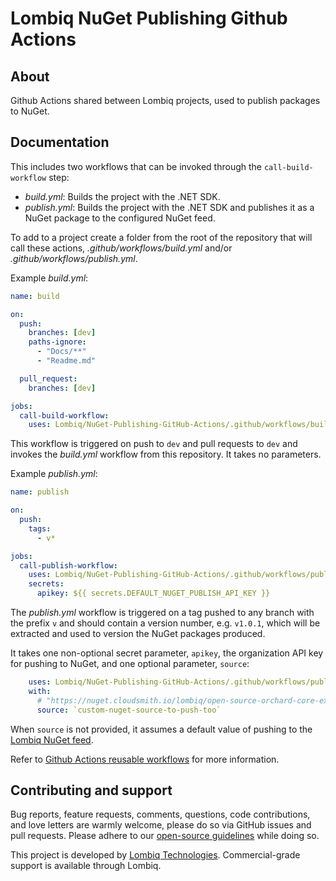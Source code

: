 # Lombiq NuGet Publishing Github Actions



## About

Github Actions shared between Lombiq projects, used to publish packages to NuGet.


## Documentation

This includes two workflows that can be invoked through the `call-build-workflow` step:

- _build.yml_: Builds the project with the .NET SDK.
- _publish.yml_: Builds the project with the .NET SDK and publishes it as a NuGet package to the configured NuGet feed.

To add to a project create a folder from the root of the repository that will call these actions, _.github/workflows/build.yml_ and/or _.github/workflows/publish.yml_.

Example _build.yml_:

```yaml
name: build

on:
  push:
    branches: [dev]
    paths-ignore:
      - "Docs/**"
      - "Readme.md"

  pull_request:
    branches: [dev]

jobs:
  call-build-workflow:
    uses: Lombiq/NuGet-Publishing-GitHub-Actions/.github/workflows/build.yml@dev
```

This workflow is triggered on push to `dev` and pull requests to `dev` and invokes the _build.yml_ workflow from this repository. It takes no parameters.

Example _publish.yml_:

```yaml
name: publish

on:
  push:
    tags:
      - v*

jobs:
  call-publish-workflow:
    uses: Lombiq/NuGet-Publishing-GitHub-Actions/.github/workflows/publish.yml@dev
    secrets:
      apikey: ${{ secrets.DEFAULT_NUGET_PUBLISH_API_KEY }}
```

The _publish.yml_ workflow is triggered on a tag pushed to any branch with the prefix `v` and should contain a version number, e.g. `v1.0.1`, which will be extracted and used to version the NuGet packages produced.

It takes one non-optional secret parameter, `apikey`, the organization API key for pushing to NuGet, and one optional parameter, `source`:

```yaml
    uses: Lombiq/NuGet-Publishing-GitHub-Actions/.github/workflows/publish.yml@v1
    with:
      # "https://nuget.cloudsmith.io/lombiq/open-source-orchard-core-extensions/v3/index.json" would be a suitable Cloudsmith source.
      source: `custom-nuget-source-to-push-too`
```

When `source` is not provided, it assumes a default value of pushing to the [Lombiq NuGet feed](https://www.nuget.org/profiles/Lombiq).

Refer to [Github Actions reusable workflows](https://docs.github.com/en/actions/learn-github-actions/reusing-workflows#overview) for more information.


## Contributing and support

Bug reports, feature requests, comments, questions, code contributions, and love letters are warmly welcome, please do so via GitHub issues and pull requests. Please adhere to our [open-source guidelines](https://lombiq.com/open-source-guidelines) while doing so.

This project is developed by [Lombiq Technologies](https://lombiq.com/). Commercial-grade support is available through Lombiq.
